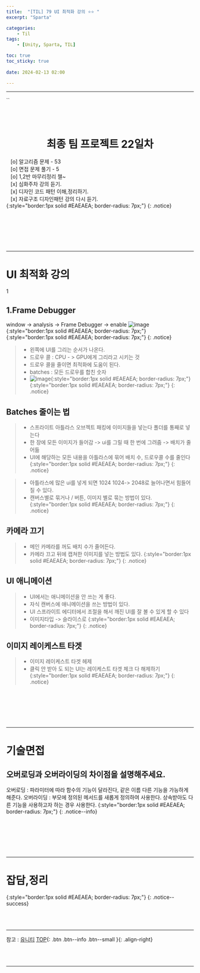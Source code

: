 ```yaml
---
title:  "[TIL] 79 UI 최적화 강의 ⭐⭐ "
excerpt: "Sparta"

categories:
    - Til
tags:
    - [Unity, Sparta, TIL]

toc: true
toc_sticky: true
 
date: 2024-02-13 02:00

---
```

- - -

``

<BR><BR>

<center><H1>  최종 팀 프로젝트 22일차  </H1></center>

&nbsp;&nbsp; [o] 알고리즘 문제  - 53  
&nbsp;&nbsp; [o] 면접 문제 풀기 - 5     
&nbsp;&nbsp; [o] 1,2반 마무리정리  챌~   
&nbsp;&nbsp; [x] 심화주차 강의 듣기.   
&nbsp;&nbsp; [x] 디자인 코드 패턴 이해,정리하기.   
&nbsp;&nbsp; [x] 자료구조 디자인패턴 강의 다시 듣기.   
{:style="border:1px solid #EAEAEA; border-radius: 7px;"}
{: .notice}  

<br><br><br><br><br>
- - - 

# UI 최적화 강의
1
## 1.Frame Debugger
window -> analysis -> Frame Debugger -> enable
![image](https://github.com/levell1/levell1.github.io/assets/96651722/4f900f1b-acf4-4a05-8739-fc1d68357b96){:style="border:1px solid #EAEAEA; border-radius: 7px;"}  
{:style="border:1px solid #EAEAEA; border-radius: 7px;"}
{: .notice}  

> - 왼쪽에 UI를 그리는 순서가 나온다.
> - 드로우 콜 : CPU - > GPU에게 그리라고 시키는 것
> - 드로우 콜을 줄이면 최적화에 도움이 된다.
> - batches :  모든 드로우를 합친 숫자
> - ![image](https://github.com/levell1/levell1.github.io/assets/96651722/621e691d-7530-43dc-80a4-a57d91f75b35){:style="border:1px solid #EAEAEA; border-radius: 7px;"}  
{:style="border:1px solid #EAEAEA; border-radius: 7px;"}
{: .notice}  

## Batches 줄이는 법 
> - 스프라이트 아틀라스 오브젝트 패킹에 이미지들을 넣는다  폴더를 통째로 넣는다
> - 한 장에 모든 이미지가 들어감 -> ui를 그릴 때 한 번에 그려줌 -> 배치가 줄어듦
> - UI에 해당하는 모든 내용을 아틀라스에 묶어 배치 수, 드로우콜 수를 줄인다
{:style="border:1px solid #EAEAEA; border-radius: 7px;"}
{: .notice}  

> - 아틀라스에 많은 ui를 넣게 되면 1024 1024-> 2048로 늘어나면서 힘들어질 수 있다.
> - 캔버스별로 묶거나 / 버튼, 이미지 별로 묶는 방법이 있다.
{:style="border:1px solid #EAEAEA; border-radius: 7px;"}
{: .notice}  

## 카메라 끄기
> - 메인 카메라를 꺼도 배치 수가 줄어든다.
> - 카메라 끄고 뒤에 캡쳐한 이미지를 넣는 방법도 있다.
{:style="border:1px solid #EAEAEA; border-radius: 7px;"}
{: .notice}  

## UI 애니메이션
> - UI에서는 애니메이션을 안 쓰는 게 좋다.
> - 자식 캔버스에 애니메이션을 쓰는 방법이 있다.
> - UI 스프라이트 에디터에서 조절을 해서 깨진 UI를 잘 볼 수 있게 할 수 있다
> - 이미지타입 -> 슬라이스로
{:style="border:1px solid #EAEAEA; border-radius: 7px;"}
{: .notice}  

## 이미지 레이케스트 타겟 
> - 이미지 레이케스트 타겟 헤제
> - 클릭 안 받아 도 되는 UI는 레이케스트 타겟 체크 다 해제하기
{:style="border:1px solid #EAEAEA; border-radius: 7px;"}
{: .notice}  


<br><br><br><br><br>
- - - 

# 기술면접
## 오버로딩과 오버라이딩의 차이점을 설명해주세요.
오버로딩 : 파라미터에 따라 함수의 기능이 달라진다, 같은 이름 다른 기능을 가능하게 해준다.
오버라이딩 : 부모에 정의된 메서드를 새롭게 정의하여 사용한다. 상속받아도 다른 기능을 사용하고자 하는 경우 사용한다.
{:style="border:1px solid #EAEAEA; border-radius: 7px;"}
{: .notice--info} 


<br><br><br><br><br>
- - - 

# 잡담,정리
{:style="border:1px solid #EAEAEA; border-radius: 7px;"}
{: .notice--success}  


<br><br>
- - -

참고 : [유니티](https://docs.unity3d.com/kr/)
[TOP](#){: .btn .btn--info .btn--small }{: .align-right}


<br><br>
- - -

